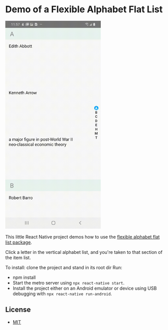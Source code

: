 # Demo of a Flexible Alphabet Flat List

<img alt="scroll to item" src="https://github.com/fullStackOasis/react-native-alphabet-flat-list-flexible/raw/master/images/react-native-alphabet-flat-list-flexible-demo.gif" width="300">

This little React Native project demos how to use the [flexible alphabet flat list package](https://github.com/fullStackOasis/react-native-alphabet-flat-list-flexible).

Click a letter in the vertical alphabet list, and you're taken to that section of the item list.

To install:
clone the project and stand in its root dir Run:
- npm install
- Start the metro server using `npx react-native start`.
- Install the project either on an Android emulator or device using USB debugging with `npx react-native run-android`.

## License

- [MIT](LICENSE)
